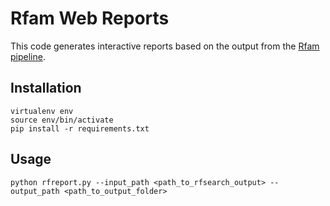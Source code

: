 # Rfam Web Reports

This code generates interactive reports based on the output from the [Rfam pipeline](https://github.com/Rfam/rfam-family-pipeline).

## Installation

```
virtualenv env
source env/bin/activate
pip install -r requirements.txt
```

## Usage

```
python rfreport.py --input_path <path_to_rfsearch_output> --output_path <path_to_output_folder>
```
